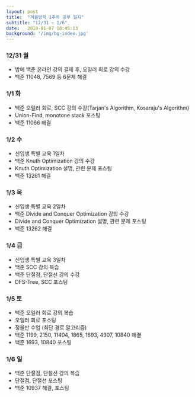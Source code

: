 ```yaml
---
layout: post
title:  "겨울방학 1주차 공부 일지"
subtitle: "12/31 ~ 1/6"
date:   2019-01-07 10:45:13
background: '/img/bg-index.jpg'
---
```


### 12/31 월
* 밤에 백준 온라인 강의 결제 후, 오일러 회로 강의 수강
* 백준 11048, 7569 등 6문제 해결

### 1/1 화
* 백준 오일러 회로, SCC 강의 수강(Tarjan's Algorithm, Kosaraju's Algorithm)
* Union-Find, monotone stack 포스팅
* 백준 11066 해결

### 1/2 수
* 신입생 특별 교육 1일차
* 백준 Knuth Optimization 강의 수강
* Knuth Optimization 설명, 관련 문제 포스팅
* 백준 13261 해결

### 1/3 목
* 신입생 특별 교육 2일차
* 백준 Divide and Conquer Optimization 강의 수강
* Divide and Conquer Optimization 설명, 관련 문제 포스팅
* 백준 13262 해결

### 1/4 금
* 신입생 특별 교육 3일차
* 백준 SCC 강의 복습
* 백준 단절점, 단절선 강의 수강
* DFS-Tree, SCC 포스팅

### 1/5 토
* 백준 오일러 회로 강의 복습
* 오일러 회로 포스팅
* 정올반 수업 (최단 경로 알고리즘)
* 백준 1199, 2150, 11404, 1865, 1693, 4307, 10840 해결
* 백준 1693, 10840 포스팅

### 1/6 일
* 백준 단절점, 단절선 강의 복습
* 단절점, 단절선 포스팅
* 백준 10937 해결, 포스팅
